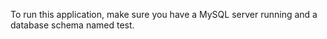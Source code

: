 To run this application, make sure you have a MySQL server running and a database schema named test.
